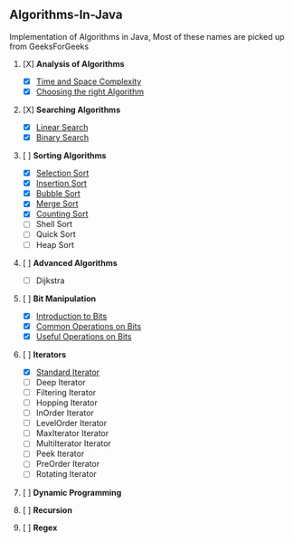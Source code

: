 ## Algorithms-In-Java
Implementation of Algorithms in Java, Most of these names are picked up from GeeksForGeeks

1. [X] **Analysis of Algorithms**
    - [X] [Time and Space Complexity](../master/src/com/deepak/algorithms/Sorting/TimeAndSpaceComplexity.md)
    - [X] [Choosing the right Algorithm](../master/src/com/deepak/algorithms/Sorting/RightAlgorithm.md)

2. [X] **Searching Algorithms**
    - [X] [Linear Search](../master/src/com/deepak/algorithms/Searching/LinearSearch.java)
    - [X] [Binary Search](../master/src/com/deepak/algorithms/Searching/BinarySearch.java)

3. [ ] **Sorting Algorithms**
	- [X] [Selection Sort](../master/src/com/deepak/algorithms/Sorting/SelectionSort.java)
	- [X] [Insertion Sort](../master/src/com/deepak/algorithms/Sorting/InsertionSort.java)
	- [X] [Bubble Sort](../master/src/com/deepak/algorithms/Sorting/BubbleSort.java)
	- [X] [Merge Sort](../master/src/com/deepak/algorithms/Sorting/MergeSort.java)
	- [X] [Counting Sort](../master/src/com/deepak/algorithms/Sorting/CountingSort.java)
	- [ ] Shell Sort
	- [ ] Quick Sort
	- [ ] Heap Sort
	
4. [ ] **Advanced Algorithms**
	- [ ] Dijkstra	
	
5. [ ] **Bit Manipulation**
	- [X] [Introduction to Bits](../master/src/com/deepak/algorithms/BitManipulation/Introduction.md)
	- [X] [Common Operations on Bits](../master/src/com/deepak/algorithms/BitManipulation/CommonOperations.java)
	- [X] [Useful Operations on Bits](../master/src/com/deepak/algorithms/BitManipulation/UsefulOperations.java)

6. [ ] **Iterators**
	- [X] [Standard Iterator](../master/src/com/deepak/algorithms/Iterators/StandardIterator.java)
	- [ ] Deep Iterator
	- [ ] Filtering Iterator
	- [ ] Hopping Iterator
	- [ ] InOrder Iterator
	- [ ] LevelOrder Iterator
	- [ ] MaxIterator Iterator
	- [ ] MultiIterator Iterator
	- [ ] Peek Iterator
	- [ ] PreOrder Iterator
	- [ ] Rotating Iterator
	
7. [ ] **Dynamic Programming**

8. [ ] **Recursion**

9. [ ] **Regex**	